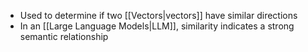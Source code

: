 - Used to determine if two [[Vectors|vectors]] have similar directions
- In an [[Large Language Models|LLM]], similarity indicates a strong semantic relationship